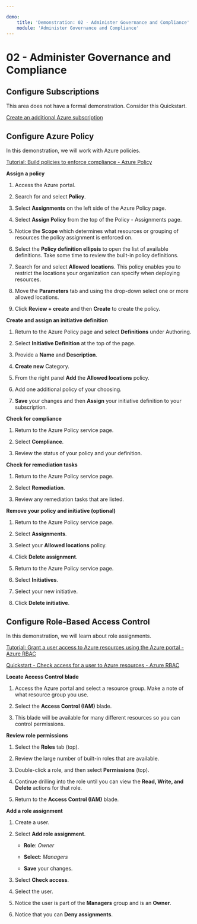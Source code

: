 ```yaml
---

demo:
    title: 'Demonstration: 02 - Administer Governance and Compliance'
    module: 'Administer Governance and Compliance'
---
```


# 02 - Administer Governance and Compliance

## Configure Subscriptions

This area does not have a formal demonstration. Consider this Quickstart.

[Create an additional Azure subscription](https://docs.microsoft.com/azure/cost-management-billing/manage/create-subscription)

## Configure Azure Policy

In this demonstration, we will work with Azure policies.

[Tutorial: Build policies to enforce compliance - Azure Policy](https://docs.microsoft.com/azure/governance/policy/tutorials/create-and-manage)

**Assign a policy**

1.  Access the Azure portal.

2.  Search for and select **Policy**.

3.  Select **Assignments** on the left side of the Azure Policy page.

4.  Select **Assign Policy** from the top of the Policy - Assignments page.

5.  Notice the **Scope** which determines what resources or grouping of resources the policy assignment is enforced on.

6.  Select the **Policy definition ellipsis** to open the list of available definitions. Take some time to review the built-in policy definitions.

7.  Search for and select **Allowed locations**. This policy enables you to restrict the locations your organization can specify when deploying resources.

8.  Move the **Parameters** tab and using the drop-down select one or more allowed locations.

9.  Click **Review + create** and then **Create** to create the policy.

**Create and assign an initiative definition**

1.  Return to the Azure Policy page and select **Definitions** under Authoring.

2.  Select **Initiative Definition** at the top of the page.

3.  Provide a **Name** and **Description**.

4.  **Create new** Category.

5.  From the right panel **Add** the **Allowed locations** policy.

6.  Add one additional policy of your choosing.

7.  **Save** your changes and then **Assign** your initiative definition to your subscription.

**Check for compliance**

1.  Return to the Azure Policy service page.

2.  Select **Compliance**.

3.  Review the status of your policy and your definition.

**Check for remediation tasks**

1.  Return to the Azure Policy service page.

2.  Select **Remediation**.

3.  Review any remediation tasks that are listed.

**Remove your policy and initiative (optional)**

1.  Return to the Azure Policy service page.

2.  Select **Assignments**.

3.  Select your **Allowed locations** policy.

4.  Click **Delete assignment**.

5.  Return to the Azure Policy service page.

6.  Select **Initiatives**.

7.  Select your new initiative.

8.  Click **Delete initiative**.

## Configure Role-Based Access Control

In this demonstration, we will learn about role assignments.

[Tutorial: Grant a user access to Azure resources using the Azure portal - Azure RBAC](https://docs.microsoft.com/azure/role-based-access-control/quickstart-assign-role-user-portal)

[Quickstart - Check access for a user to Azure resources - Azure RBAC](https://docs.microsoft.com/azure/role-based-access-control/check-access)

**Locate Access Control blade**

1.  Access the Azure portal and select a resource group. Make a note of what resource group you use.

2.  Select the **Access Control (IAM)** blade.

3.  This blade will be available for many different resources so you can control permissions.

**Review role permissions**

1.  Select the **Roles** tab (top).

2.  Review the large number of built-in roles that are available.

3.  Double-click a role, and then select **Permissions** (top).

4.  Continue drilling into the role until you can view the **Read, Write, and Delete** actions for that role.

5.  Return to the **Access Control (IAM)** blade.

**Add a role assignment**

1.  Create a user.

2.  Select **Add role assignment**.

    -   **Role**: *Owner*

    -   **Select**: *Managers*

    -   **Save** your changes.

3.  Select **Check access**.

4.  Select the user.

5.  Notice the user is part of the **Managers** group and is an **Owner**.

6.  Notice that you can **Deny assignments**.

